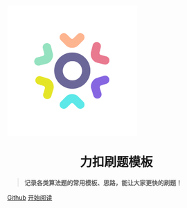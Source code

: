 <img src="./Images/logo.png" width = "300" height = "300" alt="AlgoWiki" align=center />




<h1 align="center">力扣刷题模板</h1>

> **记录各类算法题的常用模板、思路，能让大家更快的刷题！**

[Github](https://github.com/ojeveryday/AlgoWiki)
[开始阅读](#AlgoWiki)

